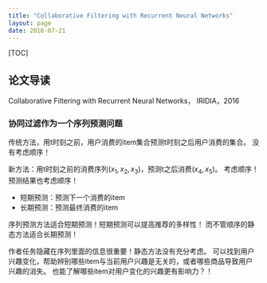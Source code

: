 ```yaml
---
title: "Collaborative Filtering with Recurrent Neural Networks"
layout: page
date: 2016-07-21
---
```

[TOC]

## 论文导读
Collaborative Filtering with Recurrent Neural Networks， IRIDIA，2016


### 协同过滤作为一个序列预测问题
传统方法，用t时刻之前，用户消费的item集合预测t时刻之后用户消费的集合。
没有考虑顺序！

新方法：用t时刻之前的消费序列$(x_1, x_2, x_3)$，预测t之后消费$(x_4,x_5)$。
考虑顺序！预测结果也考虑顺序！

- 短期预测：预测下一个消费的item
- 长期预测：预测最终消费的item

序列预测方法适合短期预测！短期预测可以提高推荐的多样性！
而不管顺序的静态方法适合长期预测！

作者任务隐藏在序列里面的信息很重要！静态方法没有充分考虑。
可以找到用户兴趣变化，帮助辨别哪些item与当前用户兴趣是无关的，或者哪些商品导致用户兴趣的消失。
也能了解哪些item对用户变化的兴趣更有影响力？！
